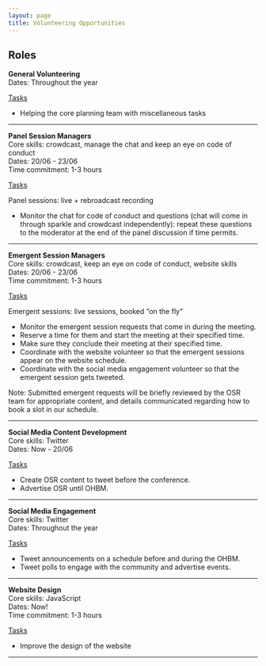 ```yaml
---
layout: page
title: Volunteering Opportunities
---
```


## Roles

**General Volunteering** <br>
Dates: Throughout the year <br>

<ins>Tasks</ins>
* Helping the core planning team with miscellaneous tasks 

---

**Panel Session Managers** <br>
Core skills: crowdcast, manage the chat and keep an eye on code of conduct <br>
Dates: 20/06 - 23/06 <br>
Time commitment: 1-3 hours  <br>

<ins>Tasks</ins>

Panel sessions: live + rebroadcast recording <br>
* Monitor the chat for code of conduct and questions (chat will come in through sparkle and crowdcast independently): repeat these questions to the moderator at the end of the panel discussion if time permits. <br>

---

**Emergent Session Managers** <br>
Core skills: crowdcast, keep an eye on code of conduct, website skills <br>
Dates: 20/06 - 23/06 <br>
Time commitment: 1-3 hours <br>

<ins>Tasks</ins>

Emergent sessions: live sessions, booked “on the fly” <br>
* Monitor the emergent session requests that come in during the meeting.  <br>
* Reserve a time for them and start the meeting at their specified time. <br>
* Make sure they conclude their meeting at their specified time. <br>
* Coordinate with the website volunteer so that the emergent sessions appear on the website schedule. <br>
* Coordinate with the social media engagement volunteer so that the emergent session gets tweeted. <br>

Note: Submitted emergent requests will be briefly reviewed by the OSR team for appropriate content, and details communicated regarding how to book a slot in our schedule. <br>

---

**Social Media Content Development** <br>
Core skills: Twitter <br>
Dates: Now - 20/06 <br>

<ins>Tasks</ins>
* Create OSR content to tweet before the conference. 
* Advertise OSR until OHBM. 

---

**Social Media Engagement** <br>
Core skills: Twitter <br>
Dates: Throughout the year <br>

<ins>Tasks</ins>
* Tweet announcements on a schedule before and during the OHBM. <br>
* Tweet polls to engage with the community and advertise events. <br>

---

**Website Design** <br>
Core skills: JavaScript <br>
Dates: Now! <br>
Time commitment: 1-3 hours <br>

<ins>Tasks</ins>

* Improve the design of the website 

---


